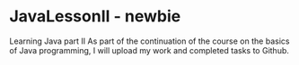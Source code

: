 # JavaLessonII - newbie
Learning Java part II
As part of the continuation of the course on the basics of Java programming, I will upload my work and completed tasks to Github.
